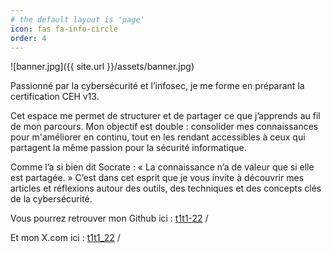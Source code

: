 ```yaml
---
# the default layout is 'page'
icon: fas fa-info-circle
order: 4
---
```

![banner.jpg]({{ site.url }}/assets/banner.jpg)


Passionné par la cybersécurité et l’infosec, je me forme en préparant la certification CEH v13.

Cet espace me permet de structurer et de partager ce que j’apprends au fil de mon parcours. Mon objectif est double : consolider mes connaissances pour m'améliorer en continu, tout en les rendant accessibles à ceux qui partagent la même passion pour la sécurité informatique.

Comme l’a si bien dit Socrate : « La connaissance n’a de valeur que si elle est partagée. » C’est dans cet esprit que je vous invite à découvrir mes articles et réflexions autour des outils, des techniques et des concepts clés de la cybersécurité.

Vous pourrez retrouver mon Github ici :
[t1t1-22](https://github.com/t1t1-22) /

Et mon X.com ici :
[t1t1_22](https://x.com/t1t1_22) /
